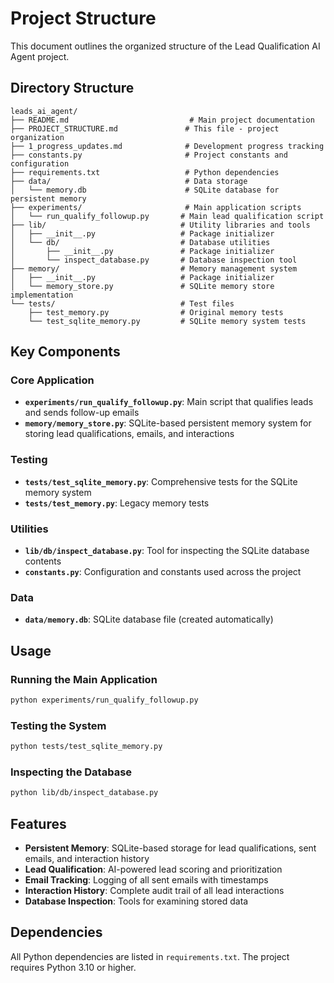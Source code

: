 # Project Structure

This document outlines the organized structure of the Lead Qualification AI Agent project.

## Directory Structure

```
leads_ai_agent/
├── README.md                           # Main project documentation
├── PROJECT_STRUCTURE.md               # This file - project organization
├── 1_progress_updates.md              # Development progress tracking
├── constants.py                       # Project constants and configuration
├── requirements.txt                   # Python dependencies
├── data/                              # Data storage
│   └── memory.db                      # SQLite database for persistent memory
├── experiments/                       # Main application scripts
│   └── run_qualify_followup.py       # Main lead qualification script
├── lib/                              # Utility libraries and tools
│   ├── __init__.py                   # Package initializer
│   └── db/                           # Database utilities
│       ├── __init__.py               # Package initializer
│       └── inspect_database.py       # Database inspection tool
├── memory/                           # Memory management system
│   ├── __init__.py                   # Package initializer
│   └── memory_store.py               # SQLite memory store implementation
└── tests/                            # Test files
    ├── test_memory.py                # Original memory tests
    └── test_sqlite_memory.py         # SQLite memory system tests
```

## Key Components

### Core Application
- **`experiments/run_qualify_followup.py`**: Main script that qualifies leads and sends follow-up emails
- **`memory/memory_store.py`**: SQLite-based persistent memory system for storing lead qualifications, emails, and interactions

### Testing
- **`tests/test_sqlite_memory.py`**: Comprehensive tests for the SQLite memory system
- **`tests/test_memory.py`**: Legacy memory tests

### Utilities
- **`lib/db/inspect_database.py`**: Tool for inspecting the SQLite database contents
- **`constants.py`**: Configuration and constants used across the project

### Data
- **`data/memory.db`**: SQLite database file (created automatically)

## Usage

### Running the Main Application
```bash
python experiments/run_qualify_followup.py
```

### Testing the System
```bash
python tests/test_sqlite_memory.py
```

### Inspecting the Database
```bash
python lib/db/inspect_database.py
```

## Features

- **Persistent Memory**: SQLite-based storage for lead qualifications, sent emails, and interaction history
- **Lead Qualification**: AI-powered lead scoring and prioritization
- **Email Tracking**: Logging of all sent emails with timestamps
- **Interaction History**: Complete audit trail of all lead interactions
- **Database Inspection**: Tools for examining stored data

## Dependencies

All Python dependencies are listed in `requirements.txt`. The project requires Python 3.10 or higher. 